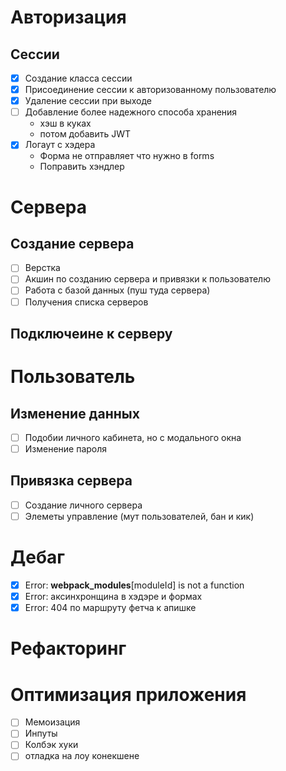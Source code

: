 # Авторизация

## Сессии
- [x] Создание класса сессии
- [x] Присоединение сессии к авторизованному пользователю
- [x] Удаление сессии при выходе
- [ ] Добавление более надежного способа хранения
	- хэш в куках
	- потом добавить JWT
- [x] Логаут с хэдера
	- Форма не отправляет что нужно в forms
	- Поправить хэндлер

# Сервера

## Создание сервера
- [ ] Верстка
- [ ] Акшин по созданию сервера и привязки к пользователю
- [ ] Работа с базой данных (пуш туда сервера) 
- [ ] Получения списка серверов

## Подключеине к серверу

# Пользователь

## Изменение данных 
- [ ] Подобии личного кабинета, но с модального окна
- [ ] Изменение пароля

## Привязка сервера
- [ ] Создание личного сервера
- [ ] Элеметы управление (мут пользователей, бан и кик)

# Дебаг
- [x] Error: __webpack_modules__[moduleId] is not a function
- [x] Error: аксинхронщина в хэдэре и формах
- [x] Error: 404 по маршруту фетча к апишке

# Рефакторинг

# Оптимизация приложения

- [ ] Мемоизация
- [ ] Инпуты
- [ ] Колбэк хуки
- [ ] отладка на лоу конекшене

